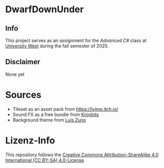 # DwarfDownUnder
## Info
This project serves as an assignment for the *Advanced C#* class at [University West](https://www.hv.se/) during the fall semester of 2025.

## Disclaimer

None yet

# Sources

- Tileset as an asset pack from https://lyime.itch.io/
- Sound FX as a free bundle from [Kronbits](https://kronbits.itch.io/retrosfx)
- Background theme from [Luis Zuno](https://soundcloud.com/ansimuz/tracks)

# Lizenz-Info

This repository follows the  [Creative Commons Attribution-ShareAlike 4.0 International (CC BY-SA) 4.0-License](https://creativecommons.org/licenses/by-sa/4.0/)